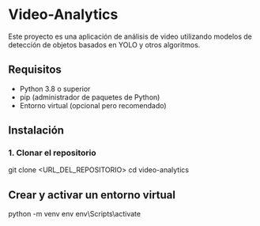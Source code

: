 # Video-Analytics

Este proyecto es una aplicación de análisis de video utilizando modelos de detección de objetos basados en YOLO y otros algoritmos.

## Requisitos

- Python 3.8 o superior
- pip (administrador de paquetes de Python)
- Entorno virtual (opcional pero recomendado)

## Instalación

### 1. Clonar el repositorio

git clone <URL_DEL_REPOSITORIO>
cd video-analytics


##  Crear y activar un entorno virtual 
python -m venv env
env\Scripts\activate

